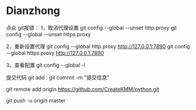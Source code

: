 # Dianzhong
点众
git报错：
1，取消代理设置
git config --global --unset http.proxy 
git config --global --unset https.proxy

2，重新设置代理
git config --global http.proxy http://127.0.0.1:7890
git config --global https.proxy http://127.0.0.1:7890

3，查看配置
git config --global -l

提交代码
git add .
git commit -m "提交信息"

git remote add origin https://github.com/CreateKMM/python.git

git push -u origin master
